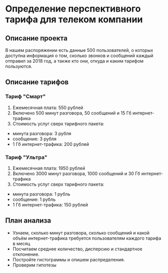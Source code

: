 # Определение перспективного тарифа для телеком компании
## Описание проекта
В нашем распоряжении есть данные 500 пользователей, о которых доступна информация о том, сколько звонков и сообщений каждый отправил за 2018 год, а также кто они, откуда и каким тарифом пользуются.
## Описание тарифов
### Тариф "Смарт"
1. Ежемесячная плата: 550 рублей
2. Включено 500 минут разговора, 50 сообщений и 15 Гб интернет-трафика
3. Стоимость услуг сверх тарифного пакета:
  - минута разговора: 3 рубля
  - сообщение: 3 рубля
  - 1 Гб интернет-трафика: 200 рублей
### Тариф "Ультра"
1. Ежемесячная плата: 1950 рублей
2. Включено 3000 минут разговора, 1000 сообщений и 30 Гб интернет-трафика
3. Стоимость услуг сверх тарифного пакета:
  - минута разговора: 1 рубль
  - сообщение: 1 рубль
  - 1 Гб интернет-трафика: 150 рублей
## План анализа
  - Узнаем, сколько минут разговора, сколько сообщений и какой объём интернет-трафика требуется пользователям каждого тарифа в месяц
  - Посчитаем среднее количество, дисперсию и стандартное отклонение.
  - Постройте гистограммы и опишем распределения.
  - Проверим гипотезы
    
